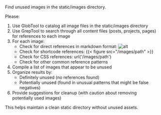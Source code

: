 Find unused images in the static/images directory.

Please:
1. Use GlobTool to catalog all image files in the static/images directory
2. Use GrepTool to search through all content files (posts, projects, pages) for references to each image
3. For each image:
   - Check for direct references in markdown format: ![alt](/images/path)
   - Check for shortcode references: {{< figure src="/images/path" >}}
   - Check for CSS references: url('/images/path')
   - Check for other common reference patterns
4. Compile a list of images that appear to be unused
5. Organize results by:
   - Definitely unused (no references found)
   - Potentially unused (found in unusual patterns that might be false negatives)
6. Provide suggestions for cleanup (with caution about removing potentially used images)

This helps maintain a clean static directory without unused assets.
